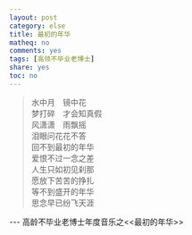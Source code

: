 ```yaml
---
layout: post
category: else
title: 最初的年华
matheq: no
comments: yes
tags: [高领不毕业老博士]
share: yes
toc: no
---
```


> 水中月　镜中花  
梦打碎　才会知真假  
风潇潇　雨飘摇  
泪眼问花花不答  
回不到最初的年华  
爱恨不过一念之差  
人生只如初见刹那  
愿放下苦苦的挣扎  
等不到盛开的年华  
思念早已纷飞天涯

--- 高龄不毕业老博士年度音乐之<<最初的年华>>
